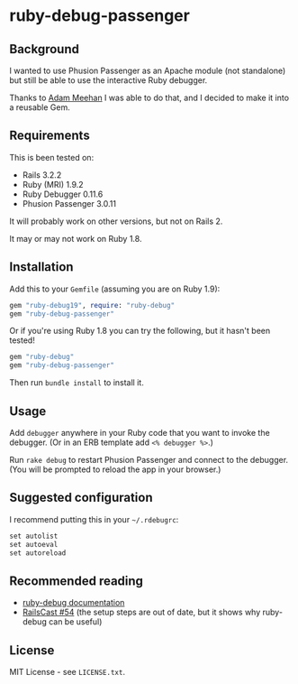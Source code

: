 # ruby-debug-passenger

## Background
I wanted to use Phusion Passenger as an Apache module (not standalone) but still
be able to use the interactive Ruby debugger.

Thanks to
[Adam Meehan](http://duckpunching.com/passenger-mod_rails-for-development-now-with-debugger)
I was able to do that, and I decided to make it into a reusable Gem.

## Requirements
This is been tested on:

* Rails 3.2.2
* Ruby (MRI) 1.9.2
* Ruby Debugger 0.11.6
* Phusion Passenger 3.0.11

It will probably work on other versions, but not on Rails 2.

It may or may not work on Ruby 1.8.

## Installation
Add this to your `Gemfile` (assuming you are on Ruby 1.9):

```ruby
gem "ruby-debug19", require: "ruby-debug"
gem "ruby-debug-passenger"
```

Or if you're using Ruby 1.8 you can try the following, but it hasn't been tested!

```ruby
gem "ruby-debug"
gem "ruby-debug-passenger"
```

Then run `bundle install` to install it.

## Usage
Add `debugger` anywhere in your Ruby code that you want to invoke the debugger.
(Or in an ERB template add `<% debugger %>`.)

Run `rake debug` to restart Phusion Passenger and connect to the debugger. (You
will be prompted to reload the app in your browser.)

## Suggested configuration
I recommend putting this in your `~/.rdebugrc`:

```ruby
set autolist
set autoeval
set autoreload
```

## Recommended reading
* [ruby-debug documentation](http://bashdb.sourceforge.net/ruby-debug.html)
* [RailsCast #54](http://railscasts.com/episodes/54-debugging-with-ruby-debug)
  (the setup steps are out of date, but it shows why ruby-debug can be useful)

## License
MIT License - see `LICENSE.txt`.
